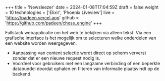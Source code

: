 +++
title = 'Newsleezer'
date = 2024-01-08T17:04:59Z
draft = false
weight = 10
technologies = ['Elixir', 'Phoenix Liveview']
live = 'https://padeen.vercel.app'
github = 'https://github.com/padeen/chess_engine'
+++

Fullstack webapplicatie om het web te bekijken via alleen tekst. Via een grafische interface is het mogelijk
om te selecteren welke onderdelen van een website worden weergegeven.

- Aanpassing van content selectie wordt direct op scherm ververst zonder dat er een nieuwe request 
nodig is.
- Voordeel voor gebruikers met een langzame verbinding of een beperkte databundel doordat ophalen 
en filteren van informatie plaatsvindt op de backend.